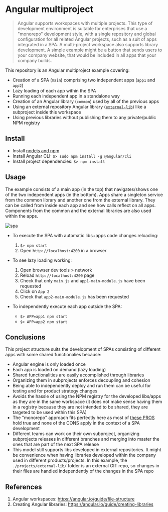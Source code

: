 # Angular multiproject

> Angular supports workspaces with multiple projects. This type of development environment is suitable for enterprises that use a "monorepo" development style, with a single repository and global configuration for all related Angular projects, such as a suit of apps integrated in a SPA. A multi-project workspace also supports library development. A simple example might be a button that sends users to your company website, that would be included in all apps that your company builds.

This repository is an Angular multiproject example covering:

* Creation of a SPA (`main`) comprising two independent apps (`app1` and `app2`)
* Lazy loading of each app within the SPA
* Running each independent app in a standalone way
* Creation of an Angular library (`common`) used by all of the previous apps
* Using an external repository Angular library ([`external-lib`](https://github.com/apl-tid/angular-external-lib)) like a subproject inside this workspace
* Using previous libraries without publishing them to any private/public NPM registry

## Install

* Install [nodejs and npm](https://github.com/tj/n#installation)
* Install Angular CLI: `$> sudo npm install -g @angular/cli`
* Install project dependencies: `$> npm install`

## Usage

The example consists of a main app (in the top) that navigates/shows one of the two independent apps (in the bottom). Apps share a singleton service from the common library and another one from the external library. They can be called from inside each app and see how calls reflect on all apps. Components from the common and the external libraries are also used within the apps.

![spa](https://user-images.githubusercontent.com/8087480/83434787-669fdd00-a43b-11ea-83d6-fdc16af3a1f3.gif)

* To execute the SPA with automatic libs+apps code changes reloading:
  1. `$> npm start`
  1. Open `http://localhost:4200` in a browser

* To see lazy loading working:
  1. Open browser dev tools > network
  1. Reload `http://localhost:4200` page
  1. Check that only `main.js` and `app1-main-module.js` have been requested
  1. Click on `App 2`
  1. Check that `app2-main-module.js` has been requested

* To independently execute each app outside the SPA:
  * `$> APP=app1 npm start`
  * `$> APP=app2 npm start`

## Conclusions

This project structure suits the development of SPAs consisting of different apps with some shared functionalies because: 

* Angular engine is only loaded once
* Each app is loaded on demand (lazy loading)
* Shared functionalities are easily accomplished through libraries
* Organizing them in subprojects enforces decoupling and cohesion
* Being able to independently deploy and run them can be useful for testing and for product strategy changes
* Avoids the hassle of using the NPM registry for the developed libs/apps as they are in the same workspace (it does not make sense having them in a registry because they are not intended to be shared, they are targeted to be used within this SPA)
* The "monorepo" approach fits perfectly here as most of [these PROS](https://github.com/babel/babel/blob/master/doc/design/monorepo.md) hold true and none of the CONS apply in the context of a SPA development
* Different teams can work on their own subproject, organizing subprojects releases in different branches and merging into master the ones that are part of the next SPA release
* This model still supports libs developed in external repositories. It might be convenience when having libraries developed within the company used in different products/projects. In this example, the `./projects/external-lib/` folder is an external GIT repo, so changes in their files are handled independently of the changes in the SPA repo

## References

1. Angular workspaces: https://angular.io/guide/file-structure
1. Creating Angular libraries: https://angular.io/guide/creating-libraries
